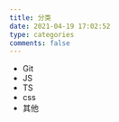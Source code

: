 ```yaml
---
title: 分类
date: 2021-04-19 17:02:52
type: categories
comments: false
---
```


- Git
- JS
- TS
- css
- 其他